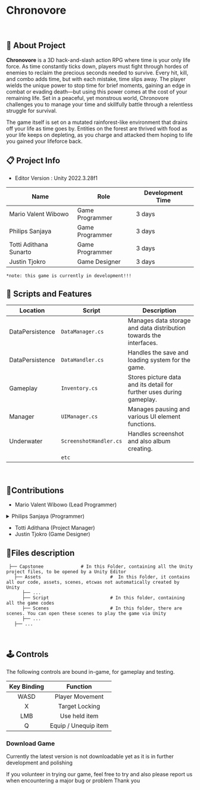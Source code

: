 <h1>Chronovore</h1>
<p align="center">
<!--   <img width="100%"src=".png"> -->
  </br>
</p>

## 🔴 About Project
**Chronovore** is a 3D hack-and-slash action RPG where time is your only life force. As time constantly ticks down, players must fight through hordes of enemies to reclaim the precious seconds needed to survive. Every hit, kill, and combo adds time, but with each mistake, time slips away. The player wields the unique power to stop time for brief moments, gaining an edge in combat or evading death—but using this power comes at the cost of your remaining life. Set in a peaceful, yet monstrous world, Chronovore challenges you to manage your time and skillfully battle through a relentless struggle for survival.

The game itself is set on a mutated rainforest-like environment that drains off your life as time goes by. Entities on the forest are thrived with food as your life keeps on depleting, as you charge and attacked them hoping to life you gained your lifeforce back. 
<br>

## 📋 Project Info 
* Editor Version : Unity 2022.3.28f1

| **Name** | **Role** | **Development Time** |
|----------|----------|----------------------|
| Mario Valent Wibowo | Game Programmer | 3 days |
| Philips Sanjaya | Game Programmer | 3 days |
| Totti Adithana Sunarto | Game Programmer | 3 days |
| Justin Tjokro | Game Designer | 3 days |

```*note: this game is currently in development!!!```
<br>
## 📜 Scripts and Features

| Location |  Script       | Description                                                  |
|-----| ------- | ------------------------------------------------------------ |
|DataPersistence| `DataManager.cs` | Manages data storage and data distribution towards the interfaces. |
|DataPersistence| `DataHandler.cs` | Handles the save and loading system for the game. |
|Gameplay| `Inventory.cs` | Stores picture data and its detail for further uses during gameplay. |
|Manager| `UIManager.cs`  | Manages pausing and various UI element functions. |
|Underwater| `ScreenshotHandler.cs`  | Handles screenshot and also album creating. |
| | `etc`  | |
<br>

## 👤Contributions

- Mario Valent Wibowo (Lead Programmer)
<details>
  <summary> Philips Sanjaya (Programmer) </summary>
  
  **More Details**
  1. Post-Processing
     - using URP's post-processing to improve lighting, blooming, color grading, bluring.

![image](https://github.com/user-attachments/assets/1b8b7dcf-16c7-4bcd-9cc7-b240dd6360c8)

  2. Character Movement
    - Basic movement script using character controller that moves according to camera

     ![Walking GIf](https://github.com/user-attachments/assets/b016f30e-3fec-45f8-90ee-d776d820dab7)

  4. Further implimentation of cinemachines with the help of code
     - Using cinemachines component to give the camera logic alongside with a scripted targetting system
     
     ![Targetting GIF](https://github.com/user-attachments/assets/a5a05b9b-f637-4307-a732-af785739b193)

5. New input system
   - Using Unity's new input system as the first steps of migration from the old system to the new system.
     
  **What i learned as of currently**
  - I mostly learned new things about how input system work and how it is executed, like for example having the actionmap enable and disable function to actually make the actionmap to start functioning. Using the events like `performed, ispressed` really makes it much more simple and much more readable (for reading convention). Overall, i would be using the new input system when developing a game with a bigger scope as it is also organized in way that we dont need to create our own input script or find all the inputs used for the game.
  - Through the development, i improved my object placement skills as they are sensitive to changes on parents. Here in this project, we used an Animator that applies root motion in which this was the main parent of the object. As of the rotations, we seperated it into different types, the mesh rotations, and the player rotation. The player rotation itself is always aimed at the camera's forward direction as it is crutial for the User Experience to have the player move along with the camera rotating.
  - Through the animating process, i also learned to create animator parameters efficiently. As for an example in this project, i created the parameter by taking the `localVelocity` of the object and dividing that with the `base_walkingspeed`, this allows easy animating as they are reliant to the parameters 0 to 1 and also can be extended when adding others mechanics (ex : using run would just make the parameter above 1).
<br>

  - Initially the game used procedural map generation utilizing noise maps and animation curves as the base. The map generation idea was later disbanded as we found out that
    doing so alongside with the environment (grasses and trees) would make a lot of memmory buffers, even if we implimented DOTS or ECS. I learned alot mainly towards how mesh vertices and normals work,
    and how procedural generations work, through research i discovered other procedural methods in which where the WFC (Wave Function Collapse) or using structural generation that is supported by a* to create the paths.
<br>
</details>

- Totti Adithana (Project Manager)
- Justin Tjokro (Game Designer)

## 📂Files description

```
 ├── Capstonee              # In this Folder, containing all the Unity project files, to be opened by a Unity Editor
   ├── Assets                          #  In this Folder, it contains all our code, assets, scenes, etcwas not automatically created by Unity
      ├── ...
      ├── Script                       # In this folder, containing all the game codes
      ├── Scenes                       # In this folder, there are scenes. You can open these scenes to play the game via Unity
      ├── ...                      
   ├── ...
```
<br>

## 🕹️ Controls

The following controls are bound in-game, for gameplay and testing.

| Key Binding       | Function          |
| :---: | :---: |
| WASD | Player Movement |
| X | Target Locking |
| LMB | Use held item |
| Q | Equip / Unequip item |

<h3>Download Game</h3>
Currently the latest version is not downloadable yet as it is in further development and polishing

If you volunteer in trying our game, feel free to try and also please report us when encountering a major bug or problem
Thank you
